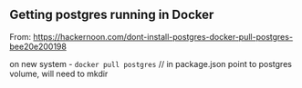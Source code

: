 ## Getting postgres running in Docker
From: https://hackernoon.com/dont-install-postgres-docker-pull-postgres-bee20e200198

on new system - `docker pull postgres` // in package.json point to postgres volume, will need to mkdir